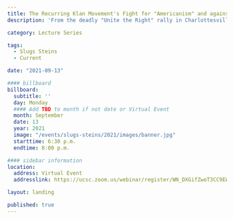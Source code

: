 ```yaml
---
title: The Recurring Klan Movement's Fight for "Americanism" and against Equality
description: 'From the deadly "Unite the Right" rally in Charlottesville in 2018, to the role of white nationalists in the U.S. Capitol insurgency, recent events have spotlighted white supremacist groups.'

category: Lecture Series

tags:
  - Slugs Steins
  - Current

date: "2021-09-13"

#### billboard
billboard:
  subtitle: ''
  day: Monday
  #### Add TBD to month if not date or Virtual Event
  month: September
  date: 13
  year: 2021
  image: "/events/slugs-steins/2021/images/banner.jpg"
  starttime: 6:30 p.m.
  endtime: 8:00 p.m.

#### sidebar information
location:
  address: Virtual Event
  addresslink: https://ucsc.zoom.us/webinar/register/WN_DXGifZwoT3CC9EWXSC1cwg

layout: landing

published: true
---
```




